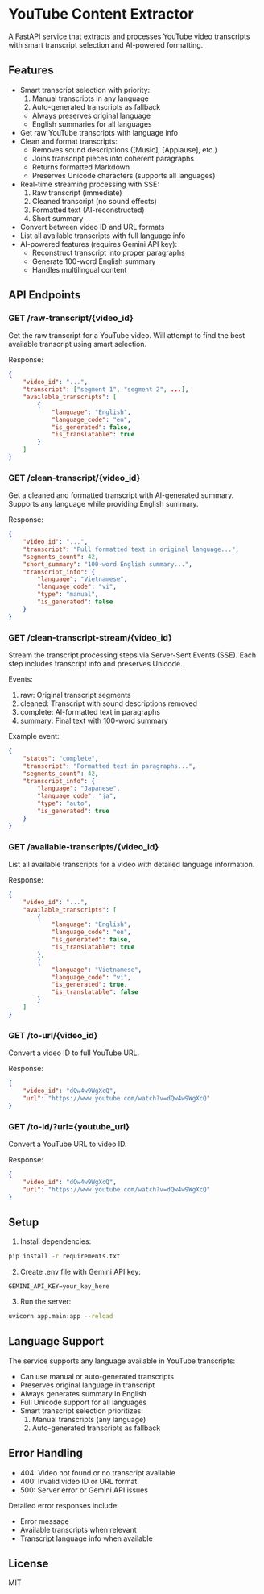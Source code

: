 # YouTube Content Extractor

A FastAPI service that extracts and processes YouTube video transcripts with smart transcript selection and AI-powered formatting.

## Features

- Smart transcript selection with priority:
  1. Manual transcripts in any language
  2. Auto-generated transcripts as fallback
  - Always preserves original language
  - English summaries for all languages
- Get raw YouTube transcripts with language info
- Clean and format transcripts:
  - Removes sound descriptions ([Music], [Applause], etc.)
  - Joins transcript pieces into coherent paragraphs 
  - Returns formatted Markdown
  - Preserves Unicode characters (supports all languages)
- Real-time streaming processing with SSE:
  1. Raw transcript (immediate)
  2. Cleaned transcript (no sound effects)
  3. Formatted text (AI-reconstructed)
  4. Short summary
- Convert between video ID and URL formats
- List all available transcripts with full language info
- AI-powered features (requires Gemini API key):
  - Reconstruct transcript into proper paragraphs
  - Generate 100-word English summary
  - Handles multilingual content

## API Endpoints 

### GET /raw-transcript/{video_id}
Get the raw transcript for a YouTube video. Will attempt to find the best available transcript using smart selection.

Response:
```json
{
    "video_id": "...",
    "transcript": ["segment 1", "segment 2", ...],
    "available_transcripts": [
        {
            "language": "English",
            "language_code": "en",
            "is_generated": false,
            "is_translatable": true
        }
    ]
}
```

### GET /clean-transcript/{video_id}
Get a cleaned and formatted transcript with AI-generated summary. Supports any language while providing English summary.

Response:
```json
{
    "video_id": "...",
    "transcript": "Full formatted text in original language...",
    "segments_count": 42,
    "short_summary": "100-word English summary...",
    "transcript_info": {
        "language": "Vietnamese",
        "language_code": "vi",
        "type": "manual",
        "is_generated": false
    }
}
```

### GET /clean-transcript-stream/{video_id} 
Stream the transcript processing steps via Server-Sent Events (SSE). Each step includes transcript info and preserves Unicode.

Events:
1. raw: Original transcript segments
2. cleaned: Transcript with sound descriptions removed
3. complete: AI-formatted text in paragraphs
4. summary: Final text with 100-word summary

Example event:
```json
{
    "status": "complete",
    "transcript": "Formatted text in paragraphs...",
    "segments_count": 42,
    "transcript_info": {
        "language": "Japanese",
        "language_code": "ja",
        "type": "auto",
        "is_generated": true
    }
}
```

### GET /available-transcripts/{video_id}
List all available transcripts for a video with detailed language information.

Response:
```json
{
    "video_id": "...",
    "available_transcripts": [
        {
            "language": "English",
            "language_code": "en",
            "is_generated": false,
            "is_translatable": true
        },
        {
            "language": "Vietnamese",
            "language_code": "vi", 
            "is_generated": true,
            "is_translatable": false
        }
    ]
}
```

### GET /to-url/{video_id}
Convert a video ID to full YouTube URL.

Response:
```json
{
    "video_id": "dQw4w9WgXcQ",
    "url": "https://www.youtube.com/watch?v=dQw4w9WgXcQ"
}
```

### GET /to-id/?url={youtube_url}
Convert a YouTube URL to video ID.

Response:
```json
{
    "video_id": "dQw4w9WgXcQ",
    "url": "https://www.youtube.com/watch?v=dQw4w9WgXcQ"
}
```

## Setup

1. Install dependencies:
```bash
pip install -r requirements.txt
```

2. Create .env file with Gemini API key:
```
GEMINI_API_KEY=your_key_here
```

3. Run the server:
```bash 
uvicorn app.main:app --reload
```

## Language Support

The service supports any language available in YouTube transcripts:
- Can use manual or auto-generated transcripts
- Preserves original language in transcript
- Always generates summary in English
- Full Unicode support for all languages
- Smart transcript selection prioritizes:
  1. Manual transcripts (any language)
  2. Auto-generated transcripts as fallback

## Error Handling

- 404: Video not found or no transcript available
- 400: Invalid video ID or URL format
- 500: Server error or Gemini API issues

Detailed error responses include:
- Error message
- Available transcripts when relevant
- Transcript language info when available

## License

MIT
